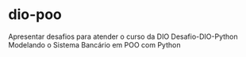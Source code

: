 # dio-poo
Apresentar desafios para atender o curso da DIO
Desafio-DIO-Python Modelando o Sistema Bancário em POO com Python
